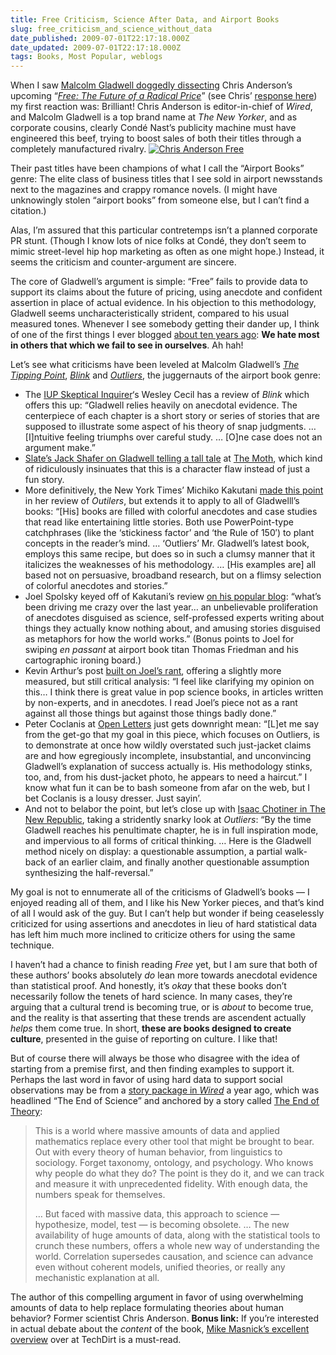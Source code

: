 ```yaml
---
title: Free Criticism, Science After Data, and Airport Books
slug: free_criticism_and_science_without_data
date_published: 2009-07-01T22:17:18.000Z
date_updated: 2009-07-01T22:17:18.000Z
tags: Books, Most Popular, weblogs
---
```


When I saw [Malcolm Gladwell doggedly dissecting](http://www.newyorker.com/arts/critics/books/2009/07/06/090706crbo_books_gladwell?currentPage=all) Chris Anderson’s upcoming “*[Free: The Future of a Radical Price](http://www.amazon.com/gp/product/1401322905?ie=UTF8&amp;tag=2020-20&amp;linkCode=as2&amp;camp=1789&amp;creative=390957&amp;creativeASIN=1401322905)*” (see Chris’ [response here](http://www.longtail.com/the_long_tail/2009/06/dear-malcolm-why-so-threatened.html)) my first reaction was: Brilliant! Chris Anderson is editor-in-chief of *Wired*, and Malcolm Gladwell is a top brand name at *The New Yorker*, and as corporate cousins, clearly Condé Nast’s publicity machine must have engineered this beef, trying to boost sales of both their titles through a completely manufactured rivalry.
[![Chris Anderson Free](http://dashes.com/anil/images/chris-anderson-free.jpg)](http://www.amazon.com/gp/product/1401322905?ie=UTF8&amp;tag=2020-20&amp;linkCode=as2&amp;camp=1789&amp;creative=390957&amp;creativeASIN=1401322905)

Their past titles have been champions of what I call the “Airport Books” genre: The elite class of business titles that I see sold in airport newsstands next to the magazines and crappy romance novels. (I might have unknowingly stolen “airport books” from someone else, but I can’t find a citation.)

Alas, I’m assured that this particular contretemps isn’t a planned corporate PR stunt. (Though I know lots of nice folks at Condé, they don’t seem to mimic street-level hip hop marketing as often as one might hope.) Instead, it seems the criticism and counter-argument are sincere.

The core of Gladwell’s argument is simple: “Free” fails to provide data to support its claims about the future of pricing, using anecdote and confident assertion in place of actual evidence. In his objection to this methodology, Gladwell seems uncharacteristically strident, compared to his usual measured tones. Whenever I see somebody getting their dander up, I think of one of the first things I ever blogged [about ten years ago](http://dashes.com/anil/1999/07/a-minor-revelat.html): **We hate most in others that which we fail to see in ourselves**. Ah hah!

Let’s see what criticisms have been leveled at Malcolm Gladwell’s *[The Tipping Point](http://www.amazon.com/gp/product/0316346624?ie=UTF8&amp;tag=2020-20&amp;linkCode=as2&amp;camp=1789&amp;creative=390957&amp;creativeASIN=0316346624)*, *[Blink](http://www.amazon.com/gp/product/B000PAAH3K?ie=UTF8&amp;tag=2020-20&amp;linkCode=as2&amp;camp=1789&amp;creative=390957&amp;creativeASIN=B000PAAH3K)* and *[Outliers](http://www.amazon.com/gp/product/0316017922?ie=UTF8&amp;tag=2020-20&amp;linkCode=as2&amp;camp=1789&amp;creative=390957&amp;creativeASIN=0316017922)*, the juggernauts of the airport book genre:

- The [IUP Skeptical Inquirer](http://www.iup.edu/page.aspx?id=48971)‘s Wesley Cecil has a review of *Blink* which offers this up: “Gladwell relies heavily on anecdotal evidence. The centerpiece of each chapter is a short story or series of stories that are supposed to illustrate some aspect of his theory of snap judgments. … [I]ntuitive feeling triumphs over careful study. … [O]ne case does not an argument make.”
- [Slate’s Jack Shafer on Gladwell telling a tall tale](http://www.slate.com/id/2186982/pagenum/all/) at [The Moth](http://www.themoth.org/), which kind of ridiculously insinuates that this is a character flaw instead of just a fun story.
- More definitively, the New York Times’ Michiko Kakutani [made this point](http://www.nytimes.com/2008/11/18/books/18kaku.html) in her review of *Outilers*, but extends it to apply to all of Gladwelll’s books: “[His] books are filled with colorful anecdotes and case studies that read like entertaining little stories. Both use PowerPoint-type catchphrases (like the ‘stickiness factor’ and ‘the Rule of 150′) to plant concepts in the reader’s mind. … ‘Outliers’ Mr. Gladwell’s latest book, employs this same recipe, but does so in such a clumsy manner that it italicizes the weaknesses of his methodology. … [His examples are] all based not on persuasive, broadband research, but on a flimsy selection of colorful anecdotes and stories.”
- Joel Spolsky keyed off of Kakutani’s review [on his popular blog](http://www.joelonsoftware.com/items/2008/11/18.html): “what’s been driving me crazy over the last year… an unbelievable proliferation of anecdotes disguised as science, self-professed experts writing about things they actually know nothing about, and amusing stories disguised as metaphors for how the world works.” (Bonus points to Joel for swiping *en passant* at airport book titan Thomas Friedman and his cartographic ironing board.)
- Kevin Arthur’s post [built on Joel’s rant](http://www.questiontechnology.org/blog/2008/11/the-rise-of-malcolm-gladwellish-anecdote-books.html), offering a slightly more measured, but still critical analysis: “I feel like clarifying my opinion on this… I think there is great value in pop science books, in articles written by non-experts, and in anecdotes. I read Joel’s piece not as a rant against all those things but against those things badly done.”
- Peter Coclanis at [Open Letters](http://openlettersmonthly.com/issue/book-review-outliers-malcolm-gladwell/) just gets downright mean: “[L]et me say from the get-go that my goal in this piece, which focuses on Outliers, is to demonstrate at once how wildly overstated such just-jacket claims are and how egregiously incomplete, insubstantial, and unconvincing Gladwell’s explanation of success actually is. His methodology stinks, too, and, from his dust-jacket photo, he appears to need a haircut.” I know what fun it can be to bash someone from afar on the web, but I bet Coclanis is a lousy dresser. Just sayin’.
- And not to belabor the point, but let’s close up with [Isaac Chotiner in The New Republic](http://www.tnr.com/story_print.html?id=66135ae4-d551-43d6-85aa-b80ddc3e281a), taking a stridently snarky look at *Outliers*: “By the time Gladwell reaches his penultimate chapter, he is in full inspiration mode, and impervious to all forms of critical thinking. … Here is the Gladwell method nicely on display: a questionable assumption, a partial walk-back of an earlier claim, and finally another questionable assumption synthesizing the half-reversal.”

My goal is not to ennumerate all of the criticisms of Gladwell’s books — I enjoyed reading all of them, and I like his New Yorker pieces, and that’s kind of all I would ask of the guy. But I can’t help but wonder if being ceaselessly criticized for using assertions and anecdotes in lieu of hard statistical data has left him much more inclined to criticize others for using the same technique.

I haven’t had a chance to finish reading *Free* yet, but I am sure that both of these authors’ books absolutely *do* lean more towards anecdotal evidence than statistical proof. And honestly, it’s *okay* that these books don’t necessarily follow the tenets of hard science. In many cases, they’re arguing that a cultural trend is becoming true, or is *about* to become true, and the reality is that asserting that these trends are ascendent actually *helps* them come true. In short, **these are books designed to create culture**, presented in the guise of reporting on culture. I like that!

But of course there will always be those who disagree with the idea of starting from a premise first, and then finding examples to support it. Perhaps the last word in favor of using hard data to support social observations may be from a [story package in *Wired*](http://www.wired.com/wired/issue/16-07) a year ago, which was headlined “The End of Science” and anchored by a story called [The End of Theory](http://www.wired.com/science/discoveries/magazine/16-07/pb_theory):

> This is a world where massive amounts of data and applied mathematics replace every other tool that might be brought to bear. Out with every theory of human behavior, from linguistics to sociology. Forget taxonomy, ontology, and psychology. Who knows why people do what they do? The point is they do it, and we can track and measure it with unprecedented fidelity. With enough data, the numbers speak for themselves.
> 
> … But faced with massive data, this approach to science — hypothesize, model, test — is becoming obsolete. … The new availability of huge amounts of data, along with the statistical tools to crunch these numbers, offers a whole new way of understanding the world. Correlation supersedes causation, and science can advance even without coherent models, unified theories, or really any mechanistic explanation at all.

The author of this compelling argument in favor of using overwhelming amounts of data to help replace formulating theories about human behavior? Former scientist Chris Anderson.
**Bonus link:** If you’re interested in actual debate about the *content* of the book, [Mike Masnick’s excellent overview](http://www.techdirt.com/articles/20090701/0422125421.shtml) over at TechDirt is a must-read.
